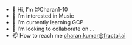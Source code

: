 - 👋 Hi, I’m @Charan1-10
- 👀 I’m interested in Music
- 🌱 I’m currently learning GCP 
- 💞️ I’m looking to collaborate on ...
- 📫 How to reach me charan.kumar@fractal.ai

<!---
Charan1-10/Charan1-10 is a ✨ special ✨ repository because its `README.md` (this file) appears on your GitHub profile.
You can click the Preview link to take a look at your changes.
--->

